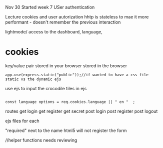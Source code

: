 <!-- @format -->

Nov 30
Started week 7
USer authentication

Lecture cookies and user autorization
hhtp is stateless to mae it more performant - doesn't remember the previous interaction

lightmode/ access to the dashboard, language,

# cookies

key/value pair stored in your browser
stored in the browser

```
app.use(express.static("public"));//if wanted to have a css file static vs the dynamic ejs

```

use ejs to input the crocodile tiles in ejs

```

const language options = req.cookies.language || " en "  ;
```

routes
get login
get register
get secret
post login
post register
post logout

ejs files for each

"required" next to the name html5 will not register the form

//helper functions needs reviewing
